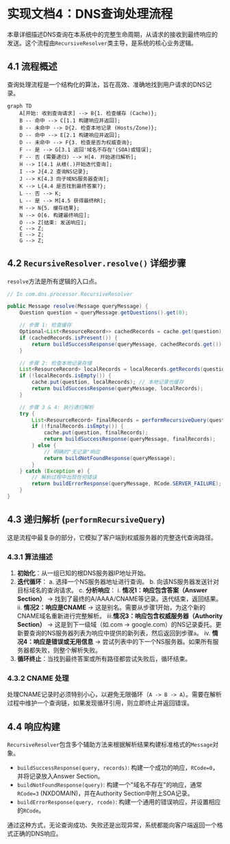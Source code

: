 # 实现文档4：DNS查询处理流程

本章详细描述DNS查询在本系统中的完整生命周期，从请求的接收到最终响应的发送。这个流程由`RecursiveResolver`类主导，是系统的核心业务逻辑。

## 4.1 流程概述

查询处理流程是一个结构化的算法，旨在高效、准确地找到用户请求的DNS记录。

```mermaid
graph TD
    A[开始: 收到查询请求] --> B{1. 检查缓存 (Cache)};
    B -- 命中 --> C[1.1 构建响应并返回];
    B -- 未命中 --> D{2. 检查本地记录 (Hosts/Zone)};
    D -- 命中 --> E[2.1 构建响应并返回];
    D -- 未命中 --> F{3. 检查是否为权威查询};
    F -- 是 --> G[3.1 返回'域名不存在'(SOA)或错误];
    F -- 否 (需要递归) --> H[4. 开始递归解析];
    H --> I[4.1 从根(.)开始迭代查询];
    I --> J{4.2 查询NS记录};
    J --> K[4.3 向子域NS服务器查询];
    K --> L{4.4 是否找到最终答案?};
    L -- 否 --> K;
    L -- 是 --> M[4.5 获得最终RR];
    M --> N{5. 缓存结果};
    N --> O[6. 构建最终响应];
    O --> Z[结束: 发送响应];
    C --> Z;
    E --> Z;
    G --> Z;
```

## 4.2 `RecursiveResolver.resolve()` 详细步骤

`resolve`方法是所有逻辑的入口点。

```java
// In com.dns.processor.RecursiveResolver

public Message resolve(Message queryMessage) {
    Question question = queryMessage.getQuestions().get(0);

    // 步骤 1: 检查缓存
    Optional<List<ResourceRecord>> cachedRecords = cache.get(question);
    if (cachedRecords.isPresent()) {
        return buildSuccessResponse(queryMessage, cachedRecords.get());
    }

    // 步骤 2: 检查本地记录存储
    List<ResourceRecord> localRecords = localRecords.getRecords(question);
    if (!localRecords.isEmpty()) {
        cache.put(question, localRecords); // 本地记录也缓存
        return buildSuccessResponse(queryMessage, localRecords);
    }

    // 步骤 3 & 4: 执行递归解析
    try {
        List<ResourceRecord> finalRecords = performRecursiveQuery(question.getQname(), question.getQtype());
        if (!finalRecords.isEmpty()) {
            cache.put(question, finalRecords);
            return buildSuccessResponse(queryMessage, finalRecords);
        } else {
            // 明确的"无记录"响应
            return buildNotFoundResponse(queryMessage);
        }
    } catch (Exception e) {
        // 解析过程中出现任何错误
        return buildErrorResponse(queryMessage, RCode.SERVER_FAILURE);
    }
}
```

## 4.3 递归解析 (`performRecursiveQuery`)

这是流程中最复杂的部分，它模拟了客户端到权威服务器的完整迭代查询路径。

### 4.3.1 算法描述

1.  **初始化**：从一组已知的根DNS服务器IP地址开始。
2.  **迭代循环**：
    a.  选择一个NS服务器地址进行查询。
    b.  向该NS服务器发送针对目标域名的查询请求。
    c.  **分析响应**：
        i.  **情况1：响应包含答案（Answer Section）** -> 找到了最终的A/AAAA/CNAME等记录。迭代结束，返回结果。
        ii. **情况2：响应是CNAME** -> 这是别名。需要从步骤1开始，为这个新的CNAME域名重新进行完整解析。
        iii.**情况3：响应包含权威服务器（Authority Section）** -> 这是到下一级域（如.com -> google.com）的NS记录委托。更新要查询的NS服务器列表为响应中提供的新列表，然后返回到步骤`a`。
        iv. **情况4：响应是错误或无用信息** -> 尝试列表中的下一个NS服务器。如果所有服务器都失败，则整个解析失败。
3.  **循环终止**：当找到最终答案或所有路径都尝试失败后，循环结束。

### 4.3.2 CNAME 处理
处理CNAME记录时必须特别小心，以避免无限循环（`A -> B -> A`）。需要在解析过程中维护一个查询链，如果发现循环引用，则立即终止并返回错误。

## 4.4 响应构建

`RecursiveResolver`包含多个辅助方法来根据解析结果构建标准格式的`Message`对象。

-   `buildSuccessResponse(query, records)`: 构建一个成功的响应，`RCode=0`，并将记录放入Answer Section。
-   `buildNotFoundResponse(query)`: 构建一个"域名不存在"的响应，通常`RCode=3` (NXDOMAIN)，并在Authority Section中附上SOA记录。
-   `buildErrorResponse(query, rcode)`: 构建一个通用的错误响应，并设置相应的`RCode`。

通过这种方式，无论查询成功、失败还是出现异常，系统都能向客户端返回一个格式正确的DNS响应。 